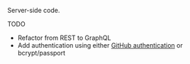 Server-side code.

TODO
* Refactor from REST to GraphQL
* Add authentication using either [GitHub authentication](https://github.com/ahrjarrett/github-oauth-react) or bcrypt/passport

